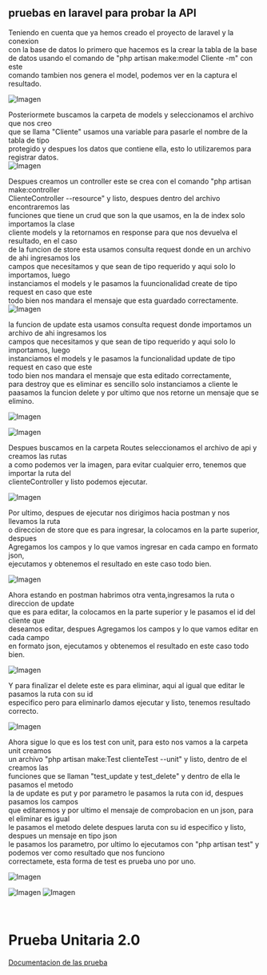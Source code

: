 ## pruebas en laravel para probar la API

Teniendo en cuenta que ya hemos creado el proyecto de laravel y la conexion</br> con la base de datos lo primero que hacemos es la crear la tabla de la base</br> de datos usando el comando de "php artisan  make:model Cliente -m" con este</br> comando tambien nos genera el model, podemos ver en la captura el resultado.

![Imagen](image/uno.png)



Posteriormete buscamos la carpeta de models y seleccionamos el archivo que nos creo</br> que se llama "Cliente" usamos una variable para pasarle el nombre de la tabla de tipo</br> protegido y despues los datos que contiene ella, esto lo utilizaremos para registrar datos.</br>
![Imagen](image/nueve.png)

Despues creamos un controller este se crea con el comando "php artisan make:controller</br> ClienteController --resource" y listo, despues dentro del archivo encontraremos las</br> funciones que tiene un crud que son la que usamos, en la de index solo importamos la clase</br> cliente models y la retornamos en response para que nos devuelva el resultado, en el caso</br> de la funcion de store esta usamos consulta request donde en un archivo de ahi ingresamos los</br> campos que necesitamos y que sean de tipo requerido y aqui solo lo importamos, luego</br> instanciamos el models y le pasamos la fuuncionalidad create de tipo request en caso que este</br> todo bien nos mandara el mensaje que esta guardado correctamente.</br>
![Imagen](image/seis.png)

la funcion de update esta usamos consulta request donde importamos un archivo de ahi ingresamos los</br> campos que necesitamos y que sean de tipo requerido y aqui solo lo importamos, luego</br> instanciamos el models y le pasamos la funcionalidad update de tipo request en caso que este</br> todo bien nos mandara el mensaje que esta editado correctamente,</br> para destroy que es eliminar es sencillo solo instanciamos a cliente le</br> paasamos la funcion delete y por ultimo que nos retorne un mensaje que se elimino.</br>


![Imagen](image/once.png)

![Imagen](image/ocho.png)

Despues buscamos en la carpeta Routes seleccionamos el archivo de api y creamos las rutas</br> a como podemos ver la imagen, para evitar cualquier erro, tenemos que importar la ruta del</br> clienteController y listo podemos ejecutar.

![Imagen](image/cinco.png)

Por ultimo, despues de ejecutar nos dirigimos hacia postman y nos llevamos la ruta</br> o direccion de store que es para ingresar, la colocamos en la parte superior, despues</br> Agregamos los campos y lo que vamos ingresar en cada campo en formato json,</br> ejecutamos y obtenemos el resultado en este caso todo bien.</br>


![Imagen](image/dos.png)

Ahora estando en postman habrimos otra venta,ingresamos la ruta o direccion de update</br> que es para editar, la colocamos en la parte superior y le pasamos el id del cliente que</br> deseamos editar, despues Agregamos los campos y lo que vamos editar en cada campo</br> en formato json, ejecutamos y obtenemos el resultado en este caso todo bien.</br>

![Imagen](image/tres.png)

Y para finalizar el delete este es para eliminar, aqui al igual que editar le pasamos la ruta con su id</br> especifico pero para eliminarlo damos ejecutar y listo, tenemos resultado correcto.</br>

![Imagen](image/cuatro.png)


Ahora sigue lo que es los test con unit, para esto nos vamos a la carpeta unit creamos</br> un archivo "php artisan make:Test clienteTest --unit" y listo, dentro de el creamos las</br> funciones que se llaman "test_update y test_delete" y dentro de ella le pasamos el metodo</br> la de update es put y por parametro le pasamos la ruta con id, despues pasamos los campos</br> que editaremos y por ultimo el mensaje de comprobacion en un json, para el eliminar es igual</br> le pasamos el metodo delete despues laruta con su id especifico y listo, despues un mensaje en tipo json</br>  le pasamos los parametro,  por ultimo lo ejecutamos con "php artisan test" y podemos ver como resultado que nos funciono</br> correctamete, esta forma de test es prueba uno por uno.


![Imagen](image/doce.png)

![Imagen](image/catorce.png)
![Imagen](image/trece.png)

</br>

# Prueba Unitaria 2.0
[Documentacion de las prueba](Documentacion2.0.md)